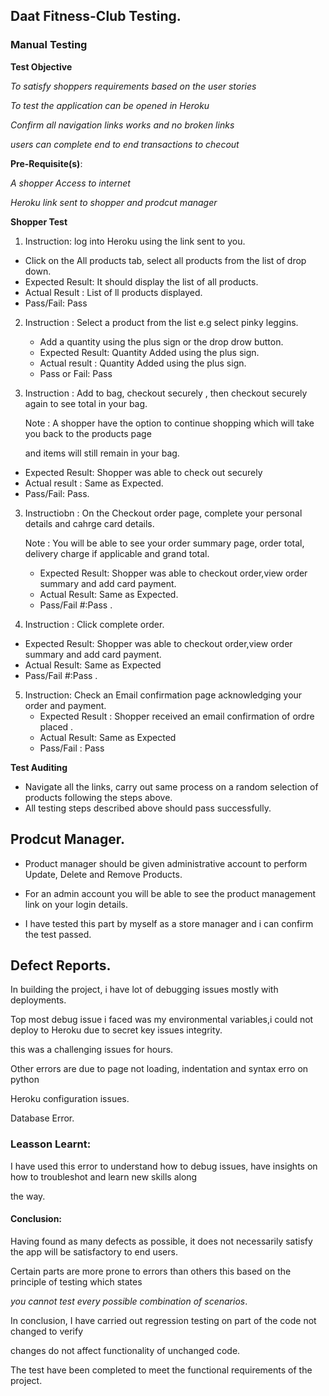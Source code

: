 ## Daat Fitness-Club Testing.

### Manual Testing ###

**Test Objective**

*To satisfy shoppers requirements based on the user stories*

*To test the application can be opened in Heroku*

*Confirm all navigation links works and no broken links*

*users can complete end to end transactions to checout*


**Pre-Requisite(s)**:

*A shopper Access to internet*

*Heroku link sent to shopper and prodcut manager*


**Shopper Test**



1.  Instruction:  log into Heroku using the link sent to you.

  *  Click  on the All products tab, select all products from the list of drop down.
  *  Expected Result: It should display the list of all products.
  *  Actual Result : List of ll products displayed.
  *  Pass/Fail:  Pass

2.  Instruction : Select a product from the list e.g select pinky leggins.

    * Add a quantity using the plus sign or the drop drow button.
    * Expected Result: Quantity Added using the plus sign.
    * Actual result :  Quantity Added  using the plus sign.
    *  Pass or Fail:    Pass


3.   Instruction : Add to bag, checkout securely , then checkout securely again to see total in your bag. 
  
      Note : A shopper have the option to continue shopping which will take you back to the products page 

       and items will still remain in your bag.
     
 * Expected Result:  Shopper was able to check out securely
 * Actual result :  Same as Expected.
 *  Pass/Fail:      Pass.

3.  Instructiobn : On the Checkout order page, complete your personal details and cahrge card details.

    Note : You will be able to see your order summary page, order total, delivery charge if applicable and grand total.

    * Expected Result: Shopper was able to checkout order,view order summary and add card payment.
    * Actual Result: Same as Expected.
    * Pass/Fail #:Pass .


4.  Instruction : Click complete order. 

   * Expected Result: Shopper was able to checkout order,view order summary and add card payment.   
   * Actual Result: Same as Expected 
   * Pass/Fail #:Pass .


5. Instruction: Check an Email confirmation page acknowledging  your  order and payment. 
    * Expected Result : Shopper received an email confirmation of ordre placed .
    * Actual Result: Same as Expected
    * Pass/Fail : Pass


**Test Auditing**

-  Navigate all the links, carry out same process on a random selection of products following the  steps above. 
-  All testing steps described above should pass successfully.

## Prodcut Manager.

- Product manager should be given administrative account to perform Update, Delete and Remove Products.
- For an admin account you will be able to see the product management link on your login details.

- I have tested this part by myself as a store manager and i can confirm the test passed.

## Defect Reports.
 
 In building the project, i have lot of debugging issues mostly with deployments.

 Top most debug issue i faced was my environmental variables,i could not deploy to Heroku due to secret key issues integrity.

 this was a challenging issues for hours.
 
 Other errors are due to page not loading, indentation and syntax erro on python 

 Heroku configuration issues.

 Database Error.
 
  ### Leasson Learnt:
 
I have used this error to understand how to debug issues, have insights on how to troubleshot and learn new skills along

the way.


#### Conclusion:

Having found as many defects as possible, it does not necessarily satisfy the app will be satisfactory to end users.

Certain parts are more prone to errors than others this based on the principle of testing which  states

 *you cannot test every possible combination of scenarios*.

In conclusion, I have carried out regression testing on part of the code not changed to verify 

changes do not affect functionality of unchanged code.

The test have been completed to meet the functional requirements of the project.




